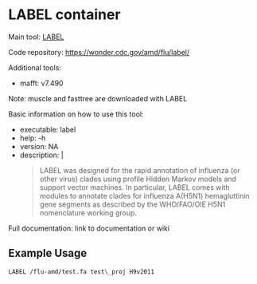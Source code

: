 # LABEL container

Main tool: [LABEL](https://wonder.cdc.gov/amd/flu/label/)
  
Code repository: https://wonder.cdc.gov/amd/flu/label/

Additional tools:
- mafft: v7.490 

Note: muscle and fasttree are downloaded with LABEL

Basic information on how to use this tool:
- executable: label
- help: -h
- version: NA
- description: |
    > LABEL was designed for the rapid annotation of influenza (or other virus) clades using profile Hidden Markov models and support vector machines. In particular, LABEL comes with modules to annotate clades for influenza A(H5N1) hemagluttinin gene segments as described by the WHO/FAO/OIE H5N1 nomenclature working group.
  
Full documentation: link to documentation or wiki

## Example Usage

```bash
LABEL /flu-amd/test.fa test\_proj H9v2011
```
